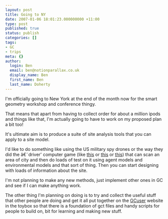 ```yaml
---
layout: post
title: Going to NY
date: 2007-01-06 18:01:23.000000000 +11:00
type: post
published: true
status: publish
categories: []
tags:
- GC
- trips
meta: {}
author:
  login: Ben
  email: ben@notionparallax.co.uk
  display_name: Ben
  first_name: Ben
  last_name: Doherty
---
```

<p >I'm officially going to New York at the end of the month now for the smart geometry workshop and conference thingy.</p>
<p >That means that apart from having to collect order for about a million ipods and things like that, I'm actually going to have to work on my proposed plan a bit too!</p>
<p >It's ultimate aim is to produce a suite of site analysis tools that you can apply to a site model.</p>
<p >I'd like to do something like using the US military spy drones   or the way they did the â€˜driver' computer game (like  <a title="funny wings" target="_blank" href="http://www.newscientist.com/article.ns?id=dn7903">this</a> or  <a target="_blank" href="http://www.newscientisttech.com/article/dn9328">this</a> or  <a target="_blank" href="http://digitalurban.blogspot.com/2006/03/microsoft-live-local-technology.html">this</a>) that can scan an area of city and then do loads of test on it using agent models and environmental models and that sort of thing. Then you can start designing with loads of information about the site.</p>
<p >I'm not planning to make any new methods, just implement other ones in GC and see if I can make anything work.</p>
<p >The other thing I'm planning on doing is to try and collect the useful stuff that other people are doing and get it all put together on the <a href="http://www.gcuser.com/">GCuser</a> website in the toybox so that there is a foundation of gct files and handy scripts for people to build on, bit for learning and making new stuff.</p>
